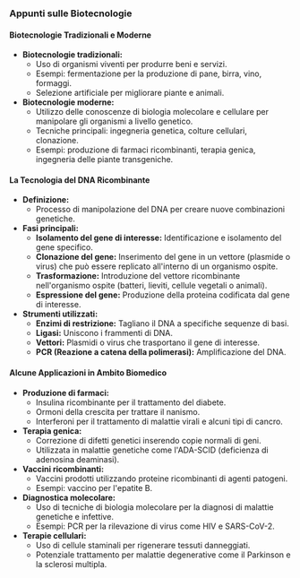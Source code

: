 ### Appunti sulle Biotecnologie

#### Biotecnologie Tradizionali e Moderne
- **Biotecnologie tradizionali:**
  - Uso di organismi viventi per produrre beni e servizi.
  - Esempi: fermentazione per la produzione di pane, birra, vino, formaggi.
  - Selezione artificiale per migliorare piante e animali.
- **Biotecnologie moderne:**
  - Utilizzo delle conoscenze di biologia molecolare e cellulare per manipolare gli organismi a livello genetico.
  - Tecniche principali: ingegneria genetica, colture cellulari, clonazione.
  - Esempi: produzione di farmaci ricombinanti, terapia genica, ingegneria delle piante transgeniche.

#### La Tecnologia del DNA Ricombinante
- **Definizione:**
  - Processo di manipolazione del DNA per creare nuove combinazioni genetiche.
- **Fasi principali:**
  - **Isolamento del gene di interesse:** Identificazione e isolamento del gene specifico.
  - **Clonazione del gene:** Inserimento del gene in un vettore (plasmide o virus) che può essere replicato all'interno di un organismo ospite.
  - **Trasformazione:** Introduzione del vettore ricombinante nell'organismo ospite (batteri, lieviti, cellule vegetali o animali).
  - **Espressione del gene:** Produzione della proteina codificata dal gene di interesse.
- **Strumenti utilizzati:**
  - **Enzimi di restrizione:** Tagliano il DNA a specifiche sequenze di basi.
  - **Ligasi:** Uniscono i frammenti di DNA.
  - **Vettori:** Plasmidi o virus che trasportano il gene di interesse.
  - **PCR (Reazione a catena della polimerasi):** Amplificazione del DNA.

#### Alcune Applicazioni in Ambito Biomedico
- **Produzione di farmaci:**
  - Insulina ricombinante per il trattamento del diabete.
  - Ormoni della crescita per trattare il nanismo.
  - Interferoni per il trattamento di malattie virali e alcuni tipi di cancro.
- **Terapia genica:**
  - Correzione di difetti genetici inserendo copie normali di geni.
  - Utilizzata in malattie genetiche come l'ADA-SCID (deficienza di adenosina deaminasi).
- **Vaccini ricombinanti:**
  - Vaccini prodotti utilizzando proteine ricombinanti di agenti patogeni.
  - Esempi: vaccino per l'epatite B.
- **Diagnostica molecolare:**
  - Uso di tecniche di biologia molecolare per la diagnosi di malattie genetiche e infettive.
  - Esempi: PCR per la rilevazione di virus come HIV e SARS-CoV-2.
- **Terapie cellulari:**
  - Uso di cellule staminali per rigenerare tessuti danneggiati.
  - Potenziale trattamento per malattie degenerative come il Parkinson e la sclerosi multipla.
